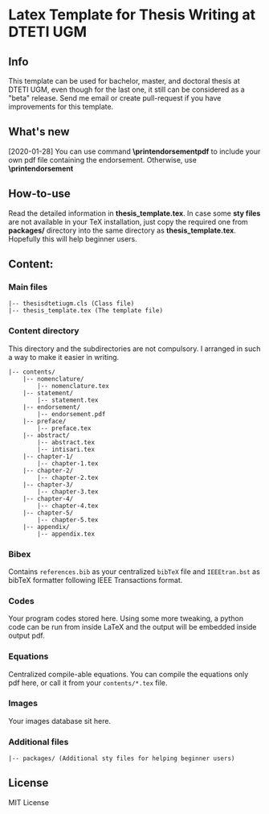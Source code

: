 # Latex Template for Thesis Writing at DTETI UGM

## Info
This template can be used for bachelor, master, and doctoral thesis at DTETI UGM, even though for the last one, it still can be considered as a "beta" release. Send me email or create pull-request if you have improvements for this template.

## What's new
[2020-01-28] You can use command **\printendorsementpdf** to include your own pdf file containing the endorsement. Otherwise, use **\printendorsement**

## How-to-use 
Read the detailed information in **thesis_template.tex**.
In case some **sty files** are not available in your TeX installation, just copy the required one from **packages/** directory into the same directory as **thesis_template.tex**. Hopefully this will help beginner users.

## Content:
### Main files
```
|-- thesisdtetiugm.cls (Class file)
|-- thesis_template.tex (The template file)
```
### Content directory
This directory and the subdirectories are not compulsory. I arranged in such a way to make it easier in writing.
```
|-- contents/
    |-- nomenclature/
    	|-- nomenclature.tex
    |-- statement/
    	|-- statement.tex
    |-- endorsement/
    	|-- endorsement.pdf
    |-- preface/
    	|-- preface.tex
    |-- abstract/
    	|-- abstract.tex
        |-- intisari.tex
    |-- chapter-1/
    	|-- chapter-1.tex
    |-- chapter-2/
    	|-- chapter-2.tex
    |-- chapter-3/
    	|-- chapter-3.tex
    |-- chapter-4/
    	|-- chapter-4.tex
    |-- chapter-5/
    	|-- chapter-5.tex
    |-- appendix/
    	|-- appendix.tex
```
### Bibex
Contains `references.bib` as your centralized `bibTeX` file and `IEEEtran.bst` as bibTeX formatter following IEEE Transactions format.

### Codes
Your program codes stored here. Using some more tweaking, a python code can be run from inside LaTeX and the output will be embedded inside output pdf.

### Equations
Centralized compile-able equations. You can compile the equations only pdf here, or call it from your `contents/*.tex` file.

### Images
Your images database sit here.

### Additional files
```
|-- packages/ (Additional sty files for helping beginner users)
```

## License
MIT License
